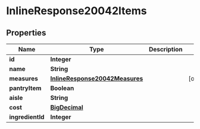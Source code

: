 

# InlineResponse20042Items

## Properties

Name | Type | Description | Notes
------------ | ------------- | ------------- | -------------
**id** | **Integer** |  | 
**name** | **String** |  | 
**measures** | [**InlineResponse20042Measures**](InlineResponse20042Measures.md) |  |  [optional]
**pantryItem** | **Boolean** |  | 
**aisle** | **String** |  | 
**cost** | [**BigDecimal**](BigDecimal.md) |  | 
**ingredientId** | **Integer** |  | 



